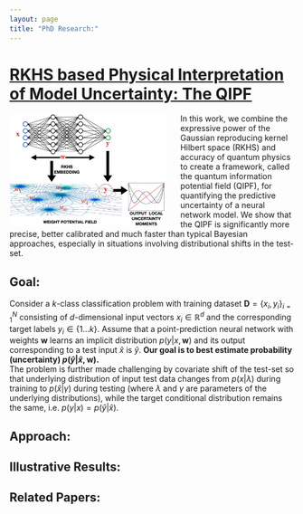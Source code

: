 ```yaml
---
layout: page
title: "PhD Research:"
---
```


<style TYPE="text/css">
code.has-jax {font: inherit; font-size: 100%; background: inherit; border: inherit;}
</style>
<script type="text/x-mathjax-config">
MathJax.Hub.Config({
    tex2jax: {
        inlineMath: [['$','$'], ['\\(','\\)']],
        skipTags: ['script', 'noscript', 'style', 'textarea', 'pre'] // removed 'code' entry
    }
});
MathJax.Hub.Queue(function() {
    var all = MathJax.Hub.getAllJax(), i;
    for(i = 0; i < all.length; i += 1) {
        all[i].SourceElement().parentNode.className += ' has-jax';
    }
});
</script>
<script type="text/javascript" src="https://cdnjs.cloudflare.com/ajax/libs/mathjax/2.7.4/MathJax.js?config=TeX-AMS_HTML-full"></script>

<ins>RKHS based Physical Interpretation of Model Uncertainty: The QIPF</ins>
===
<img style="float: left; padding-right:25px" src="/fm3.JPG" width="55%" height="55%">In this work, we combine the expressive power of the Gaussian reproducing kernel Hilbert space (RKHS) and accuracy of quantum physics to create a framework, called the quantum information potential field (QIPF), for quantifying the predictive uncertainty of a neural network model. We show that the QIPF is significantly more precise, better calibrated and much faster than typical Bayesian approaches, especially in situations involving distributional shifts in the test-set.
<br />
<!-- <br /> -->
<!-- <br />
<br /> -->

Goal: 
---
Consider a $k$-class classification problem with training dataset $\mathbf{D} = \{x_{i}, y_{i}\}_{i=1}^N$ consisting of $d$-dimensional input vectors $x_i \in \mathbb{R}^d$ and the corresponding target labels $y_i \in \{1...k\}$. Assume that a point-prediction neural network with weights $\mathbf{w}$ learns an implicit distribution $p(y|x, \mathbf{w})$ and its output corresponding to a test input $\hat{x}$ is $\hat{y}$. **Our goal is to best estimate probability (uncertainty) $p(\hat{y}|\hat{x}, \mathbf{w})$.**
<br />
The problem is further made challenging by covariate shift of the test-set so that underlying distribution of input test data changes from $p(x|\lambda)$ during training to $p(\hat{x}|\gamma)$ during testing (where $\lambda$ and $\gamma$ are parameters of the underlying distributions), while the target conditional distribution remains the same, i.e. $p(y|x) = p(\hat{y}|\hat{x})$.
    
Approach: 
---

    
Illustrative Results: 
---

    
    
Related Papers: 
---

    
    
